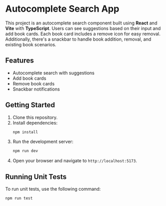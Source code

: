 # Autocomplete Search App

This project is an autocomplete search component built using **React** and **Vite** with **TypeScript**. Users can see suggestions based on their input and add book cards. Each book card includes a remove icon for easy removal. Additionally, there's a snackbar to handle book addition, removal, and existing book scenarios.

## Features

- Autocomplete search with suggestions
- Add book cards
- Remove book cards
- Snackbar notifications

## Getting Started

1. Clone this repository.
2. Install dependencies:
    ```bash
    npm install
    ```
3. Run the development server:
    ```bash
    npm run dev
    ```
4. Open your browser and navigate to `http://localhost:5173`.

## Running Unit Tests

To run unit tests, use the following command:
```bash
npm run test

